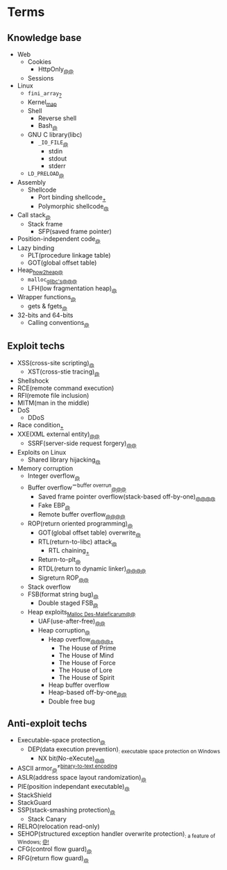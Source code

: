 # Terms

## Knowledge base
  - Web
    - Cookies
      - HttpOnly<sub>[@](https://www.owasp.org/index.php/HttpOnly)[@](http://its21c.net/224)</sub>
    - Sessions
  - Linux
    - `fini_array`<sub>[?](http://yhcting.tistory.com/50)</sub>
    - Kernel<sub>[map](http://www.makelinux.net/kernel_map/)</sub>
    - Shell
      - Reverse shell
      - Bash<sub>[@](https://wiki.kldp.org/HOWTO/html/Adv-Bash-Scr-HOWTO/)</sub>
    - GNU C library(libc)
      - `_IO_FILE`<sub>[@](http://hacksg.tistory.com/35)</sub>
        - stdin
        - stdout
        - stderr
    - `LD_PRELOAD`<sub>[@](https://rafalcieslak.wordpress.com/2013/04/02/dynamic-linker-tricks-using-ld_preload-to-cheat-inject-features-and-investigate-programs/)</sub>
  - Assembly
    - Shellcode
      - Port binding shellcode<sub>[+](http://pwnbit.kr/34)</sub>
      - Polymorphic shellcode<sub>[@](https://gist.github.com/wlzla000/3b3b23b71d0cd9dd29086929247e3ad5#file-polymorphic_shellcode_meaning-korean-md)</sub>
  - Call stack<sub>[@](https://en.wikipedia.org/wiki/Call_stack)</sub>
    - Stack frame
      - SFP(saved frame pointer)
  - Position-independent code<sub>[@](https://en.wikipedia.org/wiki/Position-independent_code)</sub>
  - Lazy binding
    - PLT(procedure linkage table)
    - GOT(global offset table)
  - Heap<sub>[how2heap](https://github.com/shellphish/how2heap)[@](http://tribal1012.tistory.com/45)</sub>
    - `malloc`<sub>[glibc's](http://mashirogod.dothome.co.kr/index.php/2016/05/11/glibc-malloc-1/)[@](http://tribal1012.tistory.com/78)[@](https://sploitfun.wordpress.com/2015/02/10/understanding-glibc-malloc/)[@](https://sploitfun.wordpress.com/2015/02/11/syscalls-used-by-malloc/)</sub>
    - LFH(low fragmentation heap)<sub>[@](http://blog.naver.com/websearch/70084608475)</sub>
  - Wrapper functions<sub>[@](https://en.wikipedia.org/wiki/Wrapper_function#Library_functions_and_system_calls)</sub>
    - gets & fgets<sub>[@](http://tribal1012.tistory.com/9)</sub>
  - 32-bits and 64-bits
    - Calling conventions<sub>[@](http://tribal1012.tistory.com/13)</sub>

## Exploit techs
  - XSS(cross-site scripting)<sub>[@](https://www.owasp.org/index.php/Cross-site_Scripting_(XSS))</sub>
    - XST(cross-stie tracing)<sub>[@](https://www.owasp.org/index.php/Cross_Site_Tracing)</sub>
  - Shellshock
  - RCE(remote command execution)
  - RFI(remote file inclusion)
  - MITM(man in the middle)
  - DoS
    - DDoS
  - Race condition<sub>[+](http://pwn3r.tistory.com/entry/Docs-Exploiting-Race-Condition-Vulnerability-with-Unix-Signal)</sub>
  - XXE(XML external entity)<sub>[@](http://hyunmini.tistory.com/66)[@](https://beistlab.files.wordpress.com/2015/01/grayhash_intro_xxe.pdf)</sub>
    - SSRF(server-side request forgery)<sub>[@](http://resources.infosecinstitute.com/the-ssrf-vulnerability/)[@](https://docs.google.com/document/d/1v1TkWZtrhzRLy0bYXBcdLUedXGb9njTNIJXa3u9akHM/edit)</sub>
  - Exploits on Linux
    - Shared library hijacking<sub>[@](http://sosal.tistory.com/125)</sub>
  - Memory corruption
    - Integer overflow<sub>[@](https://www.exploit-db.com/docs/28477.pdf)</sub>
    - Buffer overflow<sup>＝buffer overrun</sup><sub>[@](https://en.wikipedia.org/wiki/Buffer_overflow)[@](http://research.hackerschool.org/Datas/Research_Lecture/overflow.txt)[@](https://www.google.co.kr/url?sa=t&rct=j&q=&esrc=s&source=web&cd=1&cad=rja&uact=8&ved=0ahUKEwiU37C3l_zNAhVLnZQKHTaMDaUQFggaMAA&url=http%3A%2F%2Freverserbobt.tistory.com%2Fattachment%2Fik2.pdf&usg=AFQjCNEAxotScMS1sX9VDrmZNVJra7IhWg&sig2=SXN-GS4KHoUcDxi_TerIzA&bvm=bv.127178174,d.dGo)</sub>
      - Saved frame pointer overflow(stack-based off-by-one)<sub>[@](http://research.hackerschool.org/Datas/Research_Lecture/sfp.txt)[@](https://sploitfun.wordpress.com/2015/06/07/off-by-one-vulnerability-stack-based-2/)[@](http://s2kiess.blog.me/220070346721)[@](http://orang.tistory.com/entry/%ED%95%B4%EC%BB%A4%EC%8A%A4%EC%BF%A8-LOB-golem-darkknight-by-ORANG)</sub>
      - Fake EBP<sub>[@](http://jhchoi781.tistory.com/49)</sub>
      - Remote buffer overflow<sub>[@](http://research.hackerschool.org/Datas/Research_Lecture/remote1.txt)[@](http://research.hackerschool.org/Datas/Research_Lecture/remote2.txt)[@](http://www.areanetworking.it/explanation-of-a-remote-buffer-overflow-vulnerability.html)[@](http://www.hackerschool.org/Sub_Html/HS_University/BOF/essential/PDF_Files/19.pdf)</sub>
    - ROP(return oriented programming)<sub>[@](http://kblab.tistory.com/223)</sub>
      - GOT(global offset table) overwrite<sub>[@](https://sploitfun.wordpress.com/2015/05/08/bypassing-aslr-part-iii/)</sub>
      - RTL(return-to-libc) attack<sub>[@](https://en.wikipedia.org/wiki/Return-to-libc_attack)</sub>
        - RTL chaining<sub>[+](http://pwn3r.tistory.com/entry/Docs-Linux-Binary-Exploitation-without-PPR-based-Callchaining)</sub>
      - Return-to-plt<sub>[@](https://en.wikipedia.org/wiki/Return-to-libc_attack)</sub>
      - RTDL(return to dynamic linker)<sub>[@](http://www.slideserve.com/avel/return-to-dynamic-linker)[@](http://blackcon.tistory.com/attachment/cfile3.uf@25402048547742A0239402.pdf)[@](http://gooverto.tistory.com/attachment/cfile28.uf@21305D3B52FD21730AF17D.pdf)[@](http://gooverto.tistory.com/entry/Return-To-DL-Exploitation)</sub>
      - Sigreturn ROP<sub>[@](http://0x36.blogspot.kr/2014/06/sigreturn-rop-exploitation-technique.html)[@](http://tribal1012.tistory.com/16)</sub>
    - Stack overflow
    - FSB(format string bug)<sub>[@](http://resources.infosecinstitute.com/format-string-bug-exploration)</sub>
      - Double staged FSB<sub>[@](http://pwn3r.tistory.com/attachment/cfile28.uf@2754A34951D4322D2D22A3.pdf)</sub>
    - Heap exploits<sub>[Malloc Des-Maleficarum](http://phrack.org/issues/66/10.html)</sub><sub>[@](http://www.mathyvanhoef.com/2013/02/understanding-heap-exploiting-heap.html)</sub><sub>[@](http://madbee.tistory.com/6)</sub>
      - UAF(use-after-free)<sub>[@](https://sploitfun.wordpress.com/2015/06/16/use-after-free/)[@](https://www.google.co.kr/url?sa=t&rct=j&q=&esrc=s&source=web&cd=8&cad=rja&uact=8&ved=0ahUKEwiR4ZL9lvzNAhXLlZQKHY2yD2IQFgg9MAc&url=http%3A%2F%2Fcd80.tistory.com%2Fattachment%2Fcfile5.uf%402726DE505317492D17DB49.pdf&usg=AFQjCNF0zt9UVCFshz9ynAs88qJ-hKS5Hw&sig2=X-Iv3tLg3uHy0dkOySdsXQ&bvm=bv.127178174,d.dGo)</sub>
      - Heap corruption<sub>[@](http://homes.soic.indiana.edu/yh33/Teaching/I433-2016/lec13-HeapAttacks.pdf)</sub>
        - Heap overflow<sub>[@](http://tribal1012.tistory.com/77)[@](http://coffeenix.net/data_repository/txt/Corezine-3-2.txt)[@](https://sploitfun.wordpress.com/2015/02/26/heap-overflow-using-unlink/)[@](https://sploitfun.wordpress.com/2015/03/04/heap-overflow-using-malloc-maleficarum/)[+](https://bpsecblog.wordpress.com/2016/08/31/translate_fastbin/)</sub>
          - The House of Prime
          - The House of Mind
          - The House of Force
          - The House of Lore
          - The House of Spirit
        - Heap buffer overflow
        - Heap-based off-by-one<sub>[@](https://sploitfun.wordpress.com/2015/06/09/off-by-one-vulnerability-heap-based/)[@](https://googleprojectzero.blogspot.kr/2014/08/the-poisoned-nul-byte-2014-edition.html)</sub>
        - Double free bug

## Anti-exploit techs
  - Executable-space protection<sub>[@](https://en.wikipedia.org/wiki/Executable_space_protection)</sub>
    - DEP(data execution prevention)<sub>: executable space protection on Windows</sub>
      - NX bit(No-eXecute)<sub>[@](http://s2kiess.blog.me/220027464834)[@](https://en.wikipedia.org/wiki/NX_bit)</sub>
  - ASCII armor<sub>[@](http://s2kiess.blog.me/220028141641)</sub><sup>≠[binary-to-text encoding](https://en.wikipedia.org/wiki/Binary-to-text_encoding)</sup>
  - ASLR(address space layout randomization)<sub>[@](https://en.wikipedia.org/wiki/Address_space_layout_randomization)</sub>
  - PIE(position independant executable)<sub>[@](http://tribal1012.tistory.com/64)</sub>
  - StackShield
  - StackGuard
  - SSP(stack-smashing protection)<sub>[@](https://en.wikipedia.org/wiki/Buffer_overflow_protection#GNU_Compiler_Collection_.28GCC.29)</sub>
    - Stack Canary
  - RELRO(relocation read-only)
  - SEHOP(structured exception handler overwrite protection)<sub>: a feature of Windows; [@](https://support.microsoft.com/ko-kr/help/956607/how-to-enable-structured-exception-handling-overwrite-protection-sehop-in-windows-operating-systems)[!](https://support.microsoft.com/ko-kr/help/956607/how-to-enable-structured-exception-handling-overwrite-protection-sehop-in-windows-operating-systems)</sub>
  - CFG(control flow guard)<sub>[@](http://lucasg.github.io/2017/02/05/Control-Flow-Guard/)</sub>
  - RFG(return flow guard)<sub>[@](http://xlab.tencent.com/en/2016/11/02/return-flow-guard/)</sub>
